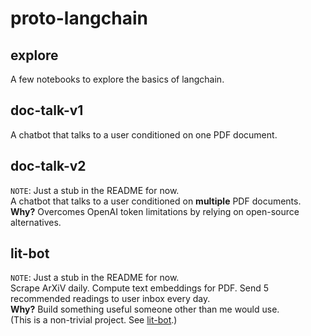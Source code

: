 # proto-langchain

## explore 
A few notebooks to explore the basics of langchain.

## doc-talk-v1
A chatbot that talks to a user conditioned on one PDF document.

## doc-talk-v2
`NOTE`: Just a stub in the README for now.    
A chatbot that talks to a user conditioned on **multiple** PDF documents.    
**Why?** Overcomes OpenAI token limitations by relying on open-source alternatives.

## lit-bot
`NOTE`: Just a stub in the README for now.    
Scrape ArXiV daily. Compute text embeddings for PDF. Send 5 recommended readings to user inbox every day.    
**Why?** Build something useful someone other than me would use.    
(This is a non-trivial project. See [lit-bot](https://github.com/ishann/lit-bot).)


